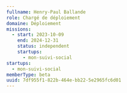 ```yaml
---
fullname: Henry-Paul Ballande
role: Chargé de déploiement
domaine: Déploiement
missions:
  - start: 2023-10-09
    end: 2024-12-31
    status: independent
    startups:
      - mon-suivi-social
startups:
  - mon-suivi-social
memberType: beta
uuid: 7df955f1-822b-464e-bb22-5e2965fc6d01
---
```

